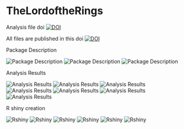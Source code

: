 # TheLordoftheRings

Analysis file doi
[![DOI](https://zenodo.org/badge/DOI/10.5281/zenodo.2654983.svg)](https://doi.org/10.5281/zenodo.2654983)

All files are published in this doi
[![DOI](https://zenodo.org/badge/DOI/10.5281/zenodo.2655086.svg)](https://doi.org/10.5281/zenodo.2655086)

Package Description

![Package Description](Rmdfiles/lrpackage.png)
![Package Description](Rmdfiles/lrpackage1.png)
![Package Description](Rmdfiles/lrpackage2.png)


Analysis Results

![Analysis Results](Rmdfiles/lr1.png)
![Analysis Results](Rmdfiles/lr2.png)
![Analysis Results](Rmdfiles/lr7.png)
![Analysis Results](Rmdfiles/lr8.png)
![Analysis Results](Rmdfiles/lr9.png)
![Analysis Results](Rmdfiles/lr10.png)
![Analysis Results](Rmdfiles/lr11.png)


R shiny creation 

![Rshiny](Rmdfiles/shiny1.png)
![Rshiny](Rmdfiles/shiny2.png)
![Rshiny](Rmdfiles/shiny3.png)
![Rshiny](Rmdfiles/shiny4.png)
![Rshiny](Rmdfiles/shiny5.png)
![Rshiny](Rmdfiles/shiny6.png)

